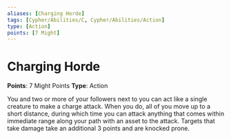 ```yaml
---
aliases: [Charging Horde]
tags: [Cypher/Abilities/C, Cypher/Abilities/Action]
type: [Action]
points: [7 Might]
---
```


# Charging Horde

**Points**: 7 Might Points
**Type**: Action

You and two or more of your followers next to you can act like a single creature to make a charge attack. When you do, all of you move up to a short distance, during which time you can attack anything that comes within immediate range along your path with an asset to the attack. Targets that take damage take an additional 3 points and are knocked prone.

